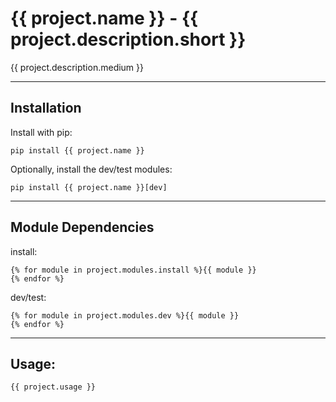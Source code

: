# {{ project.name }} - {{ project.description.short }}

{{ project.description.medium }}


------
## Installation

Install with pip:
```
pip install {{ project.name }}
```

Optionally, install the dev/test modules:
```
pip install {{ project.name }}[dev]
```

------
## Module Dependencies
install:
```
{% for module in project.modules.install %}{{ module }}
{% endfor %}
```

dev/test:
```
{% for module in project.modules.dev %}{{ module }}
{% endfor %}
```

------
## Usage:
```
{{ project.usage }}
```

